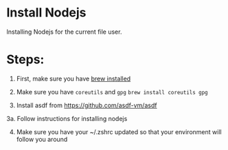 # Install Nodejs

Installing Nodejs for the current file user.

# Steps:

1. First, make sure you have [brew installed](https://github.com/all-hack/42moonlight/blob/master/resources/install_brew_fileuser.md)

2. Make sure you have `coreutils` and `gpg`
  `brew install coreutils gpg`

3. Install asdf from https://github.com/asdf-vm/asdf

3a. Follow instructions for installing nodejs

4. Make sure you have your ~/.zshrc updated so that your environment will follow you around
